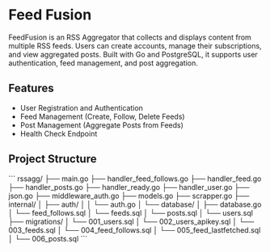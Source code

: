 # Feed Fusion
FeedFusion is an RSS Aggregator that collects and displays content from multiple RSS feeds. Users can create accounts, manage their subscriptions, and view aggregated posts. Built with Go and PostgreSQL, it supports user authentication, feed management, and post aggregation.

## Features

- User Registration and Authentication
- Feed Management (Create, Follow, Delete Feeds)
- Post Management (Aggregate Posts from Feeds)
- Health Check Endpoint

## Project Structure

\```
rssagg/
├── main.go
├── handler_feed_follows.go
├── handler_feed.go
├── handler_posts.go
├── handler_ready.go
├── handler_user.go
├── json.go
├── middleware_auth.go
├── models.go
├── scrapper.go
├── internal/
│ ├── auth/
│ │ └── auth.go
│ └── database/
│ ├── database.go
│ └── feed_follows.sql
│ └── feeds.sql
│ └── posts.sql
│ └── users.sql
├── migrations/
│ └── 001_users.sql
│ └── 002_users_apikey.sql
│ └── 003_feeds.sql
│ └── 004_feed_follows.sql
│ └── 005_feed_lastfetched.sql
│ └── 006_posts.sql
\```

